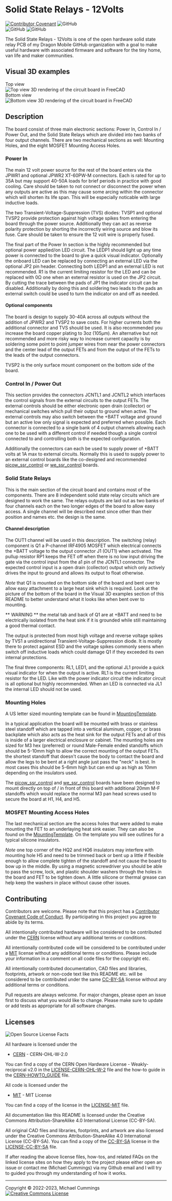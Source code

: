 # Solid State Relays - 12Volts
[![Contributor Covenant](https://img.shields.io/badge/Contributor%20Covenant-v2.0%20adopted-ff69b4.svg)](CODE_OF_CONDUCT.md)
![GitHub](https://img.shields.io/static/v1?label=license&message=CERN-OHL-W-2.0%20%2F%20MIT%20%2F%20CC-BY-SA-4.0&color=orange)<br/>
![GitHub](https://img.shields.io/github/issues/dragon-mobile/solid_state_relays_12v)
![GitHub](https://img.shields.io/github/last-commit/dragon-mobile/solid_state_relays_12v)<br/>

The Solid State Relays - 12Volts is one of the open hardware solid state relay
PCB of my Dragon Mobile GitHub organization with a goal to make
useful hardware with associated firmware and software for the tiny home, van
life and maker communities.

## Visual 3D examples

Top view<br/>
![Top view 3D rendering of the circuit board in FreeCAD](docs/solid_state_relays_12v.png "Circuit board top view")<br/>
Bottom view<br/>
![Bottom view 3D rendering of the circuit board in FreeCAD](docs/solid_state_relays_12v_back.png "Circuit board bottom view")<br/>

## Description

The board consist of three main electronic sections: Power In,
Control In / Power Out,
and the Solid State Relays which are divided into two banks of four output
channels.
There are two mechanical sections as well: Mounting Holes, and the
eight MOSFET Mounting Access Holes.

### Power In

The main 12 volt power source for the rest of the board enters via the
JPWR1 and optional JPWR2 XT-60PW-M connectors. Each is rated for up to 35A but
may support 40-50A loads for brief periods in practice with good cooling.
Care should be taken to not connect or disconnect the power when any outputs
are active as this may cause some arcing within the connector which will
shorten its life span. This will be especially noticable with large inductive
loads.

The two Transient-Voltage-Suppression (TVS) diodes: TVSP1 and optional TVSP2
provide protection against high voltage spikes from entering the board through
the power source. Additionally they can act as reverse polarity protection by
shorting the incorrectly wiring source and blow its fuse. Care should be taken
to ensure the 12 volt wire is properly fused.

The final part of the Power In section is the highly recommended but optional
power applied/on LED circuit. The LEDP1 should light up any time power is
connected to the board to give a quick visual indicator. Optionally the onboard
LED can be replaced by connecting an external LED via the optional JP2 pin
header. Connecting both LEDP1 and an external LED is not recommended. R1 is the
current limiting resistor for the LED and can be replaced with 0Ω one when
an external resistor is used on the JP2 circuit.
By cutting the trace between the pads of JP1 the indicator circuit can be
disabled. Additionally by doing this and soldering two leads to the pads an
external switch could be used to turn the indicator on and off as needed.

#### Optional components

The board is design to supply 30-40A across all outputs without the addition
of JPWR2 and TVSP2 to save costs. For higher currents both the additional
connector and TVS should be used. It is also recommended you increase the
board copper plating to 3oz (105μm). An alternative but not recommended and
more risky way to increase current capacity is by soldering some point to point
jumper wires from near the power connectors and the center lead of the output
FETs and from the output of the FETs to the leads of the output connectors.

TVSP2 is the only surface mount component on the bottom side of the board.

### Control In / Power Out

This section provides the connectors JCNTL1 and JCNTL2 which interfaces the
control signals from the external circuits to the output FETs.
The external controls should be either electronic open drain (collector) or
mechanical switches which pull their output to ground when active.
The external controls may also switch between the +BATT voltage and ground but
an active low only signal is expected and preferred when possible.
Each connector is connected to a single bank of 4 output channels allowing each
one to be used with a different control if needed though a single control
connected to and controlling both is the expected configuration.

Additionally the connectors can each be used to supply power of +BATT volts at
1A max to external circuits.
Normally this is used to supply power to an external control boards like the
co-designed and recommended [picow_ssr_control] or [we_ssr_control] boards.

### Solid State Relays

This is the main section of the circuit board and contains most of the
components. There are 8 independent solid state relay circuits which are
designed to work the same. The relays outputs are laid out as two banks of
four channels each on the two longer edges of the board to allow easy access.
A single channel will be described next since other than their position and
names etc. the design is the same.

#### Channel description

The OUT1 channel will be used in this description. The switching (relay)
component is Q1 a P-channel IRF4905 MOSFET which electrical connects the +BATT
voltage to the output connector J1 (OUT1) when activated. The pullup resistor
RP1 keeps the FET off when there is no low input driving the gate via the
control input from the a1 pin of the JCNTL1 connector. The expected control
input is a open drain (collector) output which only actively drives the input
to ground and allows its output to float otherwise.

*Note* that Q1 is mounted on the bottom side of the board and bent over to
allow easy attachment to a large heat sink which is required. Look at the
picture of the bottom of the board in the Visual 3D examples section of this
README to better understand what it looks like when bent over to mounting.

** WARNING ** the metal tab and back of Q1 are at +BATT and need to be
electrically isolated from the heat sink if it is grounded while still
maintaining a good thermal contact.

The output is protected from most high voltage and reverse voltage spikes by
TVS1 a unidirectional Transient-Voltage-Suppression diode. It is mostly there
to protect against ESD and the voltage spikes commonly seens when switch off
inductive loads which could damage Q1 if they exceeded its own internal
protections.

The final three components: RL1, LED1, and the optional JL1 provide a quick
visual indicator for when the output is active. RL1 is the current limiting
resistor for the LED. Like with the power indicator circuit the indicator
circuit is all optional but highly recommended. When an LED is connected via
JL1 the internal LED should not be used.

### Mounting Holes

A US letter sized mounting template can be found in [MountingTemplate].

In a typical application the board will be mounted with brass or stainless
steel standoff which are tapped into a vertical aluminum, copper, or brass
backplate which also acts as the heat sink for the output FETs and all of
this is inside of a larger electrical enclosure or cabinet.
The mounting holes are sized for M3 hex (preferred) or round Male-Female ended
standoffs which should be 5-10mm high to allow the correct mounting of the
output FETs. the shortest standoff that doesn't cause the body to contact the
board and allow the legs to be bent at a right angle just pass the "neck" is
best.
In most cases this should be 5-6mm high but can end up as high as 10mm
depending on the insulators used.

The [picow_ssr_control] and [we_ssr_control] boards have been designed to mount
directly on top of / in front of this board with additional 20mm M-F standoffs
which would replace the normal M3 pan head screws used to secure the board at
H1, H4, and H5.

### MOSFET Mounting Access Holes

The last mechanical section are the access holes that were added to make
mounting the FET to an underlaying heat sink easier. They can also be found
on the [MountingTemplate]. On the template you will see outlines for a
typical silicone insulators.

*Note* one top corner of the HQ2 and HQ6 insulators may interfere with mounting
hole H5 and need to be trimmed back or bent up a little if flexible enough to
allow complete tighten of the standoff and not cause the board to bow up in the
middle. By using a magnetic screwdriver you should be able to pass the screw,
lock, and plastic shoulder washers through the holes in the board and FET to be
tighten down.
A little silicone or thermal grease can help keep the washers in place without
cause other issues.

## Contributing

Contributors are welcome.
Please note that this project has a [Contributor Covenant Code of Conduct].
By participating in this project you agree to abide by its terms.

All intentionally contributed hardware will be considered to be contributed
under the [CERN] license without any additional terms or conditions.

All intentionally contributed code will be considered to be contributed
under a [MIT] license without any additional terms or conditions.
Please include your information in a comment on all code files for the copyright
etc.

All intentionally contributed documentation, CAD files and libraries, footprints,
artwork or non-code text like this README etc. will be considered to be
contributed under the same [CC-BY-SA] license without any additional terms or
conditions.

Pull requests are always welcome. For major changes, please open an issue first
to discuss what you would like to change.
Please make sure to update or add tests as appropriate for all software changes.

## Licenses

![Open Source License Facts](docs/oshw_facts.svg "Open Source License Facts")<br/>

All hardware is licensed under the

  * [CERN] - CERN-OHL-W-2.0
  
You can find a copy of the CERN Open Hardware License - Weakly-reciprocal v2.0
in the [LICENSE-CERN-OHL-W-2] file and the how-to guide in the
[CERN-HOWTO_GUIDE] file.

All code is licensed under the

  * [MIT] - MIT License

You can find a copy of the license in the [LICENSE-MIT] file.

All documentation like this README is licensed under the Creative Commons
Attribution-ShareAlike 4.0 International License (CC-BY-SA).

All original CAD files and libraries, footprints, and artwork are also licensed
under the
Creative Commons Attribution-ShareAlike 4.0 International License (CC-BY-SA).
You can find a copy of the [CC-BY-SA] license in the [LICENSE-CC-BY-SA] file.

If after reading the above license files, how-tos, and related FAQs on the
linked license sites on how they apply to the project please either open an
issue or contact me (Michael Cummings) via my Github email and I will try
to guided you through my understanding of how it works.

[CC-BY-SA]: http://creativecommons.org/licenses/by-sa/4.0/
[CERN]: https://ohwr.org/project/cernohl/wikis/Documents/CERN-OHL-version-2
[CERN-HOWTO_GUIDE]: docs/cern_ohl_w_v2_howto.pdf
[Contributor Covenant Code of Conduct]: CODE_OF_CONDUCT.md 
[LICENSE-CC-BY-SA]: LICENSE-CC-BY-SA
[LICENSE-CERN-OHL-W-2]: CERN-OHL-W-2
[LICENSE-MIT]: LICENSE-MIT
[MIT]: https://opensource.org/licenses/MIT
[MountingTemplate]: docs/MountingTemplate.pdf
[picow_ssr_control]: https://github.com/dragon-mobile/picow_ssr_control
[we_ssr_control]: https://github.com/dragon-mobile/we_ssr_control


<hr>
Copyright &copy; 2022-2023, Michael Cummings<br/>
<a rel="license" href="http://creativecommons.org/licenses/by-sa/4.0/">
<img alt="Creative Commons License" style="border-width:0" src="https://i.creativecommons.org/l/by-sa/4.0/88x31.png" />
</a>
